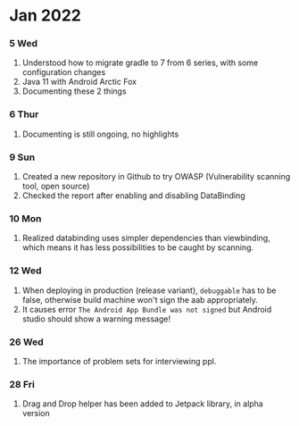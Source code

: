 # Jan 2022
### 5 Wed 

1. Understood how to migrate gradle to 7 from 6 series, with some configuration changes
2. Java 11 with Android Arctic Fox 
3. Documenting these 2 things

### 6 Thur

1. Documenting is still ongoing, no highlights

### 9 Sun

1. Created a new repository in Github to try OWASP (Vulnerability scanning tool, open source)
2. Checked the report after enabling and disabling DataBinding

### 10 Mon

1. Realized databinding uses simpler dependencies than viewbinding, which means it has less possibilities to be caught by scanning.

### 12 Wed

1. When deploying in production (release variant), `debuggable` has to be false, otherwise build machine won't sign the aab appropriately.
2. It causes error `The Android App Bundle was not signed` but Android studio should show a warning message!

### 26 Wed

1. The importance of problem sets for interviewing ppl.

### 28 Fri

1. Drag and Drop helper has been added to Jetpack library, in alpha version
